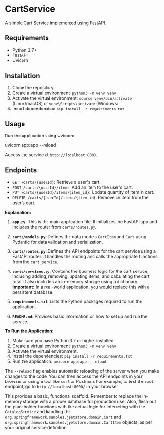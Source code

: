 # CartService

A simple Cart Service implemented using FastAPI.

## Requirements

- Python 3.7+
- FastAPI
- Uvicorn

## Installation

1. Clone the repository.
2. Create a virtual environment: `python3 -m venv venv`
3. Activate the virtual environment: `source venv/bin/activate` (Linux/macOS) or `venv\Scripts\activate` (Windows)
4. Install dependencies: `pip install -r requirements.txt`

## Usage

Run the application using Uvicorn:

uvicorn app:app --reload

Access the service at `http://localhost:8000`.

## Endpoints

- `GET /carts/{userId}`: Retrieve a user's cart.
- `POST /carts/{userId}/items`: Add an item to the user's cart.
- `PUT /carts/{userId}/items/{item_id}`: Update quantity of item in cart.
- `DELETE /carts/{userId}/items/{item_id}`: Remove an item from the user's cart.


**Explanation:**

1.  **`app.py`**: This is the main application file. It initializes the FastAPI app and includes the router from `carts/routes.py`.

2.  **`carts/models.py`**: Defines the data models `CartItem` and `Cart` using Pydantic for data validation and serialization.

3.  **`carts/routes.py`**: Defines the API endpoints for the cart service using a FastAPI router.  It handles the routing and calls the appropriate functions from the `cart_service`.

4.  **`carts/services.py`**: Contains the business logic for the cart service, including adding, removing, updating items, and calculating the cart total. It also includes an in-memory storage using a dictionary.  **Important:** In a real-world application, you would replace this with a persistent database.

5.  **`requirements.txt`**: Lists the Python packages required to run the application.

6. **`README.md`**: Provides basic information on how to set up and run the service.

**To Run the Application:**

1.  Make sure you have Python 3.7 or higher installed.
2.  Create a virtual environment: `python3 -m venv venv`
3.  Activate the virtual environment.
4.  Install the dependencies: `pip install -r requirements.txt`
5.  Run the application: `uvicorn app:app --reload`

The `--reload` flag enables automatic reloading of the server when you make changes to the code.  You can then access the API endpoints in your browser or using a tool like `curl` or Postman.  For example, to test the root endpoint, go to `http://localhost:8000/` in your browser.

This provides a basic, functional scaffold. Remember to replace the in-memory storage with a proper database for production use.  Also, flesh out the placeholder functions with the actual logic for interacting with the `CatalogService` and handling the `org.springframework.samples.jpetstore.domain.Cart` and `org.springframework.samples.jpetstore.domain.CartItem` objects, as per your original service definition.
